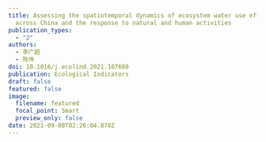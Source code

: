 ```yaml
---
title: Assessing the spatiotemporal dynamics of ecosystem water use efficiency
  across China and the response to natural and human activities
publication_types:
  - "2"
authors:
  - 李广超
  - 陈伟
doi: 10.1016/j.ecolind.2021.107680
publication: Ecological Indicators
draft: false
featured: false
image:
  filename: featured
  focal_point: Smart
  preview_only: false
date: 2021-09-08T02:26:04.870Z
---
```


